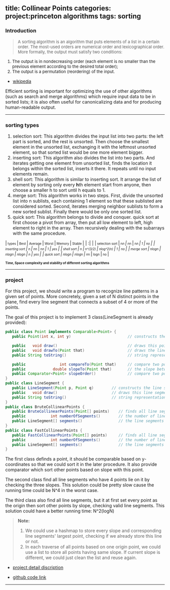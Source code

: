 title: Collinear Points
categories: project:princeton algorithms
tags: sorting
---

### Introduction
> <font size=2>A sorting algorithm is an algorithm that puts elements of a list in a certain order. The most-used orders are numerical order and lexicographical order. More formally, the output must satisfy two conditions:  
1. The output is in nondecreasing order (each element is no smaller than the previous element according to the desired total order);  
2. The output is a permutation (reordering) of the input.  
- [wikipedia](https://en.wikipedia.org/wiki/Sorting_algorithm)</font>

Efficient sorting is important for optimizing the use of other algorithms (such as search and merge algorithms) which require input data to be in sorted lists; it is also often useful for canonicalizing data and for producing human-readable output.
<!--more-->
----


### sorting types

1. selection sort: This algorithm divides the input list into two parts: the left part is sorted, and the rest is unsorted. Then choose the smallest element in the unsorted list, exchanging it with the leftmost unsorted element, so that sorted list would be one more element bigger.  
2. inserting sort: This algorithm also divides the list into two parts. And iterates getting one element from unsorted list, finds the location it belongs within the sorted list, inserts it there. It repeats until no input elements remain.
3. shell sort: This algorithm is similar to inserting sort. It arrange the list of element by sorting only every **h**th element start from anyone, then choose a smaller h to sort until h equals to 1.  
4. merge sort: This algorithm works in two steps. First, divide the unsorted list into n sublists, each containing 1 element so that these sublisted are considered sorted. Second, iterates merging neighbor sublists to form a new sorted sublist. Finally there would be only one sorted list.
5. quick sort: This algorithm belongs to divide and conquer. quick sort at first choose a pivot from array, then put all low element to left, high element to right in the array. Then recursively dealing with the subarrays with the same procedure.

|<font size=1>  types </font> |<font size=1>  Best  </font>|<font size=1> Average </font>|<font size=1> Worst </font>|<font size=1> Memory </font>|<font size=1> Stable </font>|
| :| |
|<font size=1>  selection sort </font> |<font size=1>  n*n  </font>|<font size=1> n*n </font>|<font size=1> n*n </font>|<font size=1> 1 </font>|<font size=1> no </font>|
|<font size=1>  inserting sort </font> |<font size=1>  n  </font>|<font size=1> n*n </font>|<font size=1> n*n </font>|<font size=1> 1 </font>|<font size=1> yes </font>|
|<font size=1>  shell sort </font> |<font size=1>  n  </font>|<font size=1> n^(3/2) </font>|<font size=1> nlog^2(n) </font>|<font size=1> 1 </font>|<font size=1> no </font>|
|<font size=1>  merge sort </font> |<font size=1>  nlogn  </font>|<font size=1> nlogn </font>|<font size=1> nlogn </font>|<font size=1> n </font>|<font size=1> yes </font>|
|<font size=1>  quick sort </font> |<font size=1>  nlogn  </font>|<font size=1> nlogn </font>|<font size=1> n*n </font>|<font size=1> logn </font>|<font size=1> no </font>|

<font size=1>**Time, Space complexity and stability of different sorting algorithms**</font>

---
### project
For this project, we should write a program to recognize line patterns in a given set of points. More concretely, given a set of N distinct points in the plane, find every line segment that connects a subset of 4 or more of the points.  

The goal of this project is to implement 3 class(LineSegment is already provided):  
```java
public class Point implements Comparable<Point> {
   public Point(int x, int y)                         // constructs the point (x, y)

   public   void draw()                               // draws this point
   public   void drawTo(Point that)                   // draws the line segment from this point to that point
   public String toString()                           // string representation

   public               int compareTo(Point that)     // compare two points by y-coordinates, breaking ties by x-coordinates
   public            double slopeTo(Point that)       // the slope between this point and that point
   public Comparator<Point> slopeOrder()              // compare two points by slopes they make with this point
}
public class LineSegment {
   public LineSegment(Point p, Point q)        // constructs the line segment between points p and q
   public   void draw()                        // draws this line segment
   public String toString()                    // string representation
}
public class BruteCollinearPoints {
   public BruteCollinearPoints(Point[] points)    // finds all line segments containing 4 points
   public           int numberOfSegments()        // the number of line segments
   public LineSegment[] segments()                // the line segments
}
public class FastCollinearPoints {
   public FastCollinearPoints(Point[] points)     // finds all line segments containing 4 or more points
   public           int numberOfSegments()        // the number of line segments
   public LineSegment[] segments()                // the line segments
}
```

The first class definds a point, it should be comparable based on y-coordinates so that we could sort it in the later procedure. It also provide comparator which sort other points based on slope with this point.

The second class find all line segments who have 4 points lie on it by checking the three slopes. This solution could be pretty slow cause the running time could be N^4 in the worst case.

The third class also find all line segments, but it at first set every point as the origin then sort other points by slope, checking valid line segments. This solution could have a better running time: N^2(logN)

> **Note:**
>  1. We could use a hashmap to store every slope and corresponding line segments' largest point, checking if we already store this line or not.
>  2. In each traverse of all points based on one origin point, we could use a list to store all points having same slope. If current slope is different, we could just clean the list and reuse again.

- [project detail discription](http://coursera.cs.princeton.edu/algs4/assignments/collinear.html)

- [github code link](https://github.com/xiaofeixiawang/algorithms/tree/master/princeton_hw3/src)

---

